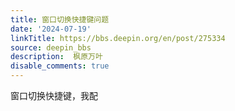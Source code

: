 ```yaml
---
title: 窗口切换快捷键问题
date: '2024-07-19'
linkTitle: https://bbs.deepin.org/en/post/275334
source: deepin_bbs
description:  枫原万叶 
disable_comments: true
---
```

窗口切换快捷键，我配
